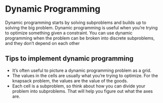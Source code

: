 # Dynamic Programming

Dynamic programming starts by solving subproblems and builds up to solving the big problem. Dynamic programming is useful when you’re trying to optimize something given a constraint. You can use dynamic programming when the problem can be broken into discrete subproblems, and they don’t depend on each other

## Tips to implement dynamic programming

- It’s often useful to picture a dynamic programming problem as a grid.
- The values in the cells are usually what you’re trying to optimize. For the knapsack problem, the values are the value of the goods.
- Each cell is a subproblem, so think about how you can divide your problem into subproblems. That will help you figure out what the axes are.
